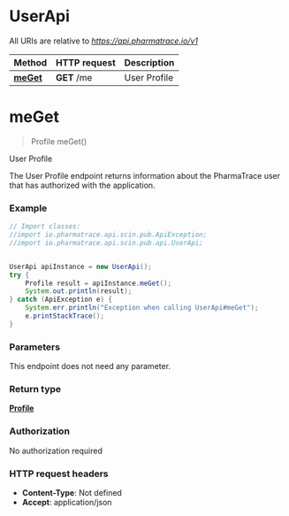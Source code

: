 # UserApi

All URIs are relative to *https://api.pharmatrace.io/v1*

Method | HTTP request | Description
------------- | ------------- | -------------
[**meGet**](UserApi.md#meGet) | **GET** /me | User Profile


<a name="meGet"></a>
# **meGet**
> Profile meGet()

User Profile

The User Profile endpoint returns information about the PharmaTrace user that has authorized with the application.

### Example
```java
// Import classes:
//import io.pharmatrace.api.scin.pub.ApiException;
//import io.pharmatrace.api.scin.pub.api.UserApi;


UserApi apiInstance = new UserApi();
try {
    Profile result = apiInstance.meGet();
    System.out.println(result);
} catch (ApiException e) {
    System.err.println("Exception when calling UserApi#meGet");
    e.printStackTrace();
}
```

### Parameters
This endpoint does not need any parameter.

### Return type

[**Profile**](Profile.md)

### Authorization

No authorization required

### HTTP request headers

 - **Content-Type**: Not defined
 - **Accept**: application/json

